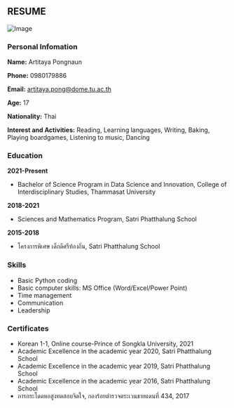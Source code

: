 ## RESUME

![Image](https://sv1.picz.in.th/images/2021/11/26/6wQz9v.md.jpg)

### Personal Infomation

**Name:** Artitaya Pongnaun

**Phone:** 0980179886

**Email:** artitaya.pong@dome.tu.ac.th

**Age:** 17

**Nationality:** Thai

**Interest and Activities:** Reading, Learning languages, Writing, Baking, Playing boardgames, Listening to music, Dancing

### Education
**2021-Present** 
- Bachelor of Science Program in Data Science and Innovation, College of Interdisciplinary Studies, Thammasat University

**2018-2021** 
- Sciences and Mathematics Program, Satri Phatthalung School

**2015-2018** 
- โครงการพิเศษ เด็กดีศรีท้องถิ่น, Satri Phatthalung School

### Skills
- Basic Python coding
- Basic computer skills: MS Office (Word/Excel/Power Point)
- Time management
- Communication
- Leadership

### Certificates
- Korean 1-1, Online course-Prince of Songkla University, 2021
- Academic Excellence in the academic year 2020, Satri Phatthalung School
- Academic Excellence in the academic year 2019, Satri Phatthalung School
- Academic Excellence in the academic year 2016, Satri Phatthalung School
- การกระโดดหอสูงทดสอบจิตใจ, กองร้อยตำรวจตระเวนชายแดนที่ 434, 2017
